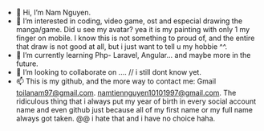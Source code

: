 - 👋 Hi, I’m Nam Nguyen.
- 👀 I’m interested in coding, video game, ost and especial drawing the manga/game. Did u see my avatar? yea it is my painting with only 1 my finger on mobile. I know this is not something to proud of, and the entire that draw is not good at all, but i just want to tell u my hobbie ^^.
- 🌱 I’m currently learning Php- Laravel, Angular... and maybe more in the future.
- 💞️ I’m looking to collaborate on .... // i still dont know yet.
- 📫 This is my github, and the more way to contact me: Gmail toilanam97@gmail.com. namtiennguyen10101997@gmail.com.
The ridiculous thing that i always put my year of birth in every social account name and even github just because all of my first name or my full name
always got taken. @@ i hate that and i have no choice haha.

<!---
namtiennguyen97/namtiennguyen97 is a ✨ special ✨ repository because its `README.md` (this file) appears on your GitHub profile.
You can click the Preview link to take a look at your changes.
--->
